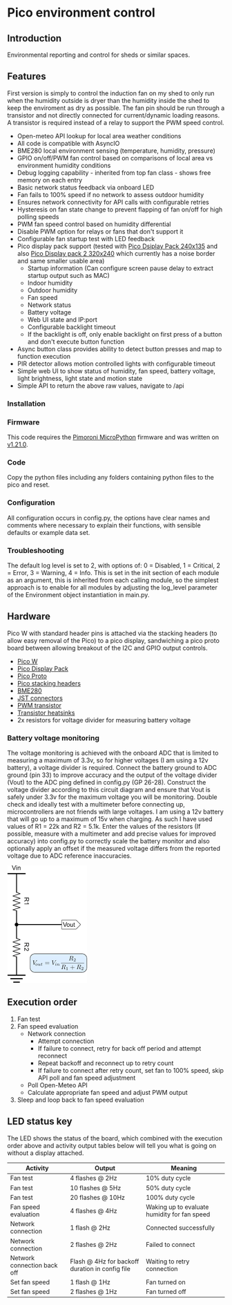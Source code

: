 # Pico environment control
## Introduction
Environmental reporting and control for sheds or similar spaces.

## Features
First version is simply to control the induction fan on my shed to only run when the humidity outside is dryer than the humidity inside the shed to keep the enviroment as dry as possible.
The fan pin should be run through a transistor and not directly connected for current/dynamic loading reasons. A transistor is required instead of a relay to support the PWM speed control.

- Open-meteo API lookup for local area weather conditions
- All code is compatible with AsyncIO
- BME280 local environment sensing (temperature, humidity, pressure)
- GPIO on/off/PWM fan control based on comparisons of local area vs environment humidity conditions
- Debug logging capability - inherited from top fan class - shows free memory on each entry
- Basic network status feedback via onboard LED
- Fan fails to 100% speed if no network to assess outdoor humidity
- Ensures network connectivity for API calls with configurable retries 
- Hysteresis on fan state change to prevent flapping of fan on/off for high polling speeds
- PWM fan speed control based on humidity differential
- Disable PWM option for relays or fans that don't support it
- Configurable fan startup test with LED feedback
- Pico display pack support (tested with [Pico Dsiplay Pack 240x135](https://shop.pimoroni.com/products/pico-display-pack?variant=32368664215635) and also [Pico Display pack 2 320x240](https://shop.pimoroni.com/products/pico-display-pack-2-0?variant=39374122582099) which currently has a noise border and same smaller usable area) 
  - Startup information (Can configure screen pause delay to extract startup output such as MAC)
  - Indoor humidity
  - Outdoor humidity
  - Fan speed
  - Network status
  - Battery voltage
  - Web UI state and IP:port
  - Configurable backlight timeout
  - If the backlight is off, only enable backlight on first press of a button and don't execute button function
- Async button class provides ability to detect button presses and map to function execution 
- PIR detector allows motion controlled lights with configurable timeout
- Simple web UI to show status of humidity, fan speed, battery voltage, light brightness, light state and motion state
- Simple API to return the above raw values, navigate to /api

### Installation
###  Firmware
This code requires the [Pimoroni MicroPython](https://github.com/pimoroni/pimoroni-pico) firmware and was written on [v1.21.0](https://github.com/pimoroni/pimoroni-pico/releases/tag/v1.21.0).

### Code
Copy the python files including any folders containing python files to the pico and reset.

### Configuration
All configuration occurs in config.py, the options have clear names and comments where necessary to explain their functions, with sensible defaults or example data set.

### Troubleshooting
The default log level is set to 2, with options of: 0 = Disabled, 1 = Critical, 2 = Error, 3 = Warning, 4 = Info. This is set in the init section of each module as an argument, this is inherited from each calling module, so the simplest approach is to enable for all modules by adjusting the log_level parameter of the Environment object instantiation in main.py.

## Hardware
Pico W with standard header pins is attached via the stacking headers (to allow easy removal of the Pico) to a pico display, sandwiching a pico proto board between allowing breakout of the I2C and GPIO output controls.

- [Pico W](https://shop.pimoroni.com/products/raspberry-pi-pico-w?variant=40059369619539)
- [Pico Display Pack](https://shop.pimoroni.com/products/pico-display-pack?variant=32368664215635)
- [Pico Proto](https://shop.pimoroni.com/products/pico-proto?variant=32369530110035)
- [Pico stacking headers](https://shop.pimoroni.com/products/pico-stacking-headers?variant=39272657682515)
- [BME280](https://shop.pimoroni.com/products/bme280-breakout?variant=29420960677971)
- [JST connectors](https://www.amazon.co.uk/gp/product/B09LQGDHV2)
- [PWM transistor](https://www.amazon.co.uk/gp/product/B07QVZK39F)
- [Transistor heatsinks](https://www.amazon.co.uk/gp/product/B081GS15N6)
- 2x resistors for voltage divider for measuring battery voltage

### Battery voltage monitoring
The voltage monitoring is achieved with the onboard ADC that is limited to measuring a maximum of 3.3v, so for higher voltages (I am using a 12v battery), a voltage divider is required.
Connect the battery ground to ADC ground (pin 33) to improve accuracy and the output of the voltage divider (Vout) to the ADC ping defined in config.py (GP 26-28).
Construct the voltage divider according to this circuit diagram and ensure that Vout is safely under 3.3v for the maximum voltage you will be monitoring. Double check and ideally test with a multimeter before connecting up, microcontrollers are not friends with large voltages.
I am using a 12v battery that will go up to a maximum of 15v when charging. As such I have used values of R1 = 22k and R2 = 5.1k.
Enter the values of the resistors (If possible, measure with a multimeter and add precise values for improved accuracy) into config.py to correctly scale the battery monitor and also optionally apply an offset if the measured voltage differs from the reported voltage due to ADC reference inaccuracies.

![Voltage divider circuit diagram](docs/images/voltagedivider.png)


## Execution order
1. Fan test
2. Fan speed evaluation
   - Network connection
     - Attempt connection
     - If failure to connect, retry for back off period and attempt reconnect
     - Repeat backoff and reconnect up to retry count
     - If failure to connect after retry count, set fan to 100% speed, skip API poll and fan speed adjustment
   - Poll Open-Meteo API
   - Calculate appropriate fan speed and adjust PWM output
3. Sleep and loop back to fan speed evaluation

## LED status key
The LED shows the status of the board, which combined with the execution order above and activity output tables below will tell you what is going on without a display attached.

|Activity|Output|Meaning|
|--------|------|-------|
|Fan test|4 flashes @ 2Hz|10% duty cycle| 
|Fan test|10 flashes @ 5Hz|50% duty cycle|
|Fan test|20 flashes @ 10Hz|100% duty cycle|
|Fan speed evaluation|4 flashes @ 4Hz|Waking up to evaluate humidity for fan speed|
|Network connection|1 flash @ 2Hz| Connected successfully|
|Network connection|2 flashes @ 2Hz| Failed to connect|
|Network connection back off|Flash @ 4Hz for backoff duration in config file|Waiting to retry connection|
|Set fan speed|1 flash @ 1Hz|Fan turned on|
|Set fan speed|2 flashes @ 1Hz|Fan turned off|
